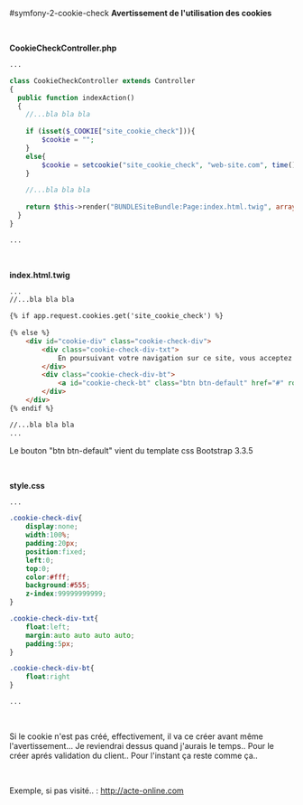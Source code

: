 #symfony-2-cookie-check
<b>Avertissement de l'utilisation des cookies</b>

<br />

<b>CookieCheckController.php</b>
```php
...

class CookieCheckController extends Controller
{
  public function indexAction()
  {
    //...bla bla bla
    
    if (isset($_COOKIE["site_cookie_check"])){
    	$cookie = "";
    }
    else{
    	$cookie = setcookie("site_cookie_check", "web-site.com", time() + 365*24*3600, "/", null, false, true); 
    }
    
    //...bla bla bla
    
    return $this->render("BUNDLESiteBundle:Page:index.html.twig", array("cookie" => $cookie,));
  }
}

...
```

<br />

<b>index.html.twig</b>
```html
...
//...bla bla bla

{% if app.request.cookies.get('site_cookie_check') %}
		
{% else %}
	<div id="cookie-div" class="cookie-check-div">
		<div class="cookie-check-div-txt">
			En poursuivant votre navigation sur ce site, vous acceptez l’utilisation de cookie.
		</div>
		<div class="cookie-check-div-bt">
			<a id="cookie-check-bt" class="btn btn-default" href="#" role="button">Ok</a>
		</div>
	</div>
{% endif %}

//...bla bla bla
...
```

Le bouton "btn btn-default" vient du template css Bootstrap 3.3.5

<br />

<b>style.css</b>
```css
...

.cookie-check-div{
	display:none;
	width:100%;
	padding:20px;
	position:fixed;
	left:0;
	top:0;
	color:#fff;
	background:#555;
	z-index:99999999999;
}

.cookie-check-div-txt{
	float:left;
	margin:auto auto auto auto;
	padding:5px;
}

.cookie-check-div-bt{
	float:right
}

...
```

<br />

Si le cookie n'est pas créé, effectivement, il va ce créer avant même l'avertissement...
Je reviendrai dessus quand j'aurais le temps.. Pour le créer aprés validation du client.. Pour l'instant ça reste comme ça..

<br />

Exemple, si pas visité.. : <a href="http://acte-online.com" target="_blank">http://acte-online.com</a>
